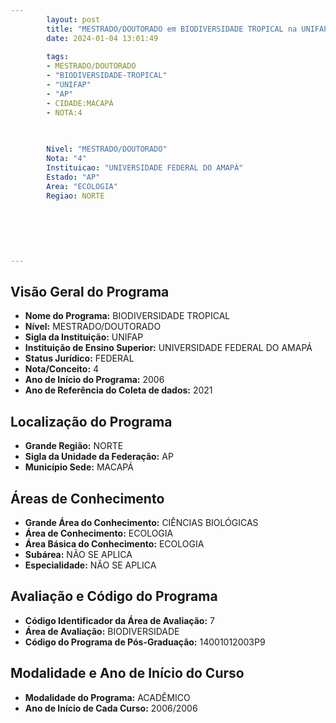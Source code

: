 ```yaml
---
        layout: post
        title: "MESTRADO/DOUTORADO em BIODIVERSIDADE TROPICAL na UNIFAP  "
        date: 2024-01-04 13:01:49
     
        tags:
        - MESTRADO/DOUTORADO
        - "BIODIVERSIDADE-TROPICAL"
        - "UNIFAP"
        - "AP"
        - CIDADE:MACAPÁ
        - NOTA:4
        
       

        Nivel: "MESTRADO/DOUTORADO"
        Nota: "4"
        Instituicao: "UNIVERSIDADE FEDERAL DO AMAPÁ"
        Estado: "AP"
        Area: "ECOLOGIA"
        Regiao: NORTE
        
        
        
        
        
        
---
```

## Visão Geral do Programa
- **Nome do Programa:** BIODIVERSIDADE TROPICAL
- **Nível:** MESTRADO/DOUTORADO
- **Sigla da Instituição:** UNIFAP
- **Instituição de Ensino Superior:** UNIVERSIDADE FEDERAL DO AMAPÁ
- **Status Jurídico:** FEDERAL
- **Nota/Conceito:** 4
- **Ano de Início do Programa:** 2006
- **Ano de Referência do Coleta de dados:** 2021

## Localização do Programa
- **Grande Região:** NORTE
- **Sigla da Unidade da Federação:** AP
- **Município Sede:** MACAPÁ

## Áreas de Conhecimento
- **Grande Área do Conhecimento:** CIÊNCIAS BIOLÓGICAS
- **Área de Conhecimento:** ECOLOGIA
- **Área Básica do Conhecimento:** ECOLOGIA
- **Subárea:** NÃO SE APLICA
- **Especialidade:** NÃO SE APLICA

## Avaliação e Código do Programa
- **Código Identificador da Área de Avaliação:** 7
- **Área de Avaliação:** BIODIVERSIDADE
- **Código do Programa de Pós-Graduação:** 14001012003P9


## Modalidade e Ano de Início do Curso
- **Modalidade do Programa:** ACADÊMICO
- **Ano de Início de Cada Curso:** 2006/2006
